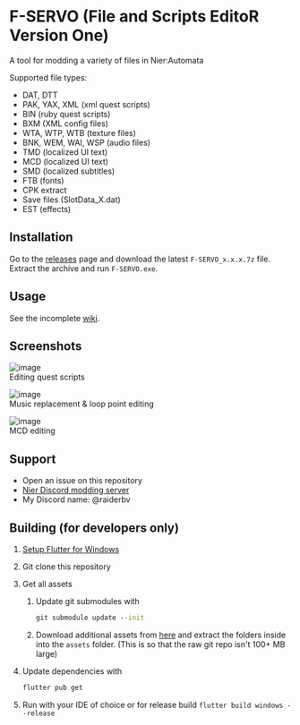 # F-SERVO (File and Scripts EditoR Version One)

A tool for modding a variety of files in Nier:Automata

Supported file types:
- DAT, DTT
- PAK, YAX, XML (xml quest scripts)
- BIN (ruby quest scripts)
- BXM (XML config files)
- WTA, WTP, WTB (texture files)
- BNK, WEM, WAI, WSP (audio files)
- TMD (localized UI text)
- MCD (localized UI text)
- SMD (localized subtitles)
- FTB (fonts)
- CPK extract
- Save files (SlotData_X.dat)
- EST (effects)

## Installation

Go to the [releases](https://github.com/ArthurHeitmann/F-SERVO/releases) page and download the latest `F-SERVO_x.x.x.7z` file. Extract the archive and run `F-SERVO.exe`.

## Usage

See the incomplete [wiki](https://github.com/ArthurHeitmann/F-SERVO/wiki/Getting-Started).

## Screenshots

![image](https://user-images.githubusercontent.com/37270165/221270764-b10a7810-f704-47c6-9b1b-fe652d00ee05.png)  
Editing quest scripts

![image](https://user-images.githubusercontent.com/37270165/222829431-4c1f1123-f6a5-48bc-b211-07cd5126658b.png)  
Music replacement & loop point editing

![image](https://github.com/ArthurHeitmann/F-SERVO/assets/37270165/36770284-fb7d-4293-9656-d64e28f3e74f)  
MCD editing

## Support

- Open an issue on this repository
- [Nier Discord modding server](https://discord.gg/ngAK7rT)
- My Discord name: @raiderbv

## Building (for developers only)

1. [Setup Flutter for Windows](https://docs.flutter.dev/get-started/install/windows)

2. Git clone this repository

3. Get all assets
   1. Update git submodules with
      ```bat
      git submodule update --init
      ```
   2. Download additional assets from [here](https://github.com/ArthurHeitmann/F-SERVO/releases/tag/assetsV0.7.0) and extract the folders inside into the `assets` folder. (This is so that the raw git repo isn't 100+ MB large)

4. Update dependencies with
   ```bat
   flutter pub get
   ```

5. Run with your IDE of choice or for release build `flutter build windows --release`
